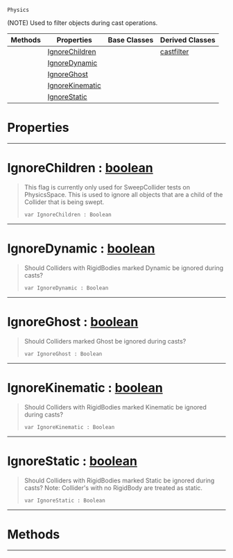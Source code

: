  `Physics`

(NOTE) Used to filter objects during cast operations.

|Methods|Properties|Base Classes|Derived Classes|
|---|---|---|---|
| |[ IgnoreChildren](https://github.com/dragonCASTjosh/PlasmaDocs/blob/master/code_reference/class_reference/basecastfilter.markdown#ignorechildren-plasma-engi)| |[castfilter](https://github.com/dragonCASTjosh/PlasmaDocs/blob/master/code_reference/class_reference/castfilter.markdown)|
| |[ IgnoreDynamic](https://github.com/dragonCASTjosh/PlasmaDocs/blob/master/code_reference/class_reference/basecastfilter.markdown#ignoredynamic-plasma-engin)| | |
| |[ IgnoreGhost](https://github.com/dragonCASTjosh/PlasmaDocs/blob/master/code_reference/class_reference/basecastfilter.markdown#ignoreghost-plasma-engine)| | |
| |[ IgnoreKinematic](https://github.com/dragonCASTjosh/PlasmaDocs/blob/master/code_reference/class_reference/basecastfilter.markdown#ignorekinematic-plasma-eng)| | |
| |[ IgnoreStatic](https://github.com/dragonCASTjosh/PlasmaDocs/blob/master/code_reference/class_reference/basecastfilter.markdown#ignorestatic-plasma-engine)| | |


 #  Properties


---  
 #  IgnoreChildren : [boolean](https://github.com/dragonCASTjosh/PlasmaDocs/blob/master/code_reference/lightning_base_types/boolean.markdown)

> This flag is currently only used for SweepCollider tests on PhysicsSpace. This is used to ignore all objects that are a child of the Collider that is being swept.
> ``` lang=cpp, name=Lightning
> var IgnoreChildren : Boolean


---  
 #  IgnoreDynamic : [boolean](https://github.com/dragonCASTjosh/PlasmaDocs/blob/master/code_reference/lightning_base_types/boolean.markdown)

> Should Colliders with RigidBodies marked Dynamic be ignored during casts?
> ``` lang=cpp, name=Lightning
> var IgnoreDynamic : Boolean


---  
 #  IgnoreGhost : [boolean](https://github.com/dragonCASTjosh/PlasmaDocs/blob/master/code_reference/lightning_base_types/boolean.markdown)

> Should Colliders marked Ghost be ignored during casts?
> ``` lang=cpp, name=Lightning
> var IgnoreGhost : Boolean


---  
 #  IgnoreKinematic : [boolean](https://github.com/dragonCASTjosh/PlasmaDocs/blob/master/code_reference/lightning_base_types/boolean.markdown)

> Should Colliders with RigidBodies marked Kinematic be ignored during casts?
> ``` lang=cpp, name=Lightning
> var IgnoreKinematic : Boolean


---  
 #  IgnoreStatic : [boolean](https://github.com/dragonCASTjosh/PlasmaDocs/blob/master/code_reference/lightning_base_types/boolean.markdown)

> Should Colliders with RigidBodies marked Static be ignored during casts? Note: Collider's with no RigidBody are treated as static.
> ``` lang=cpp, name=Lightning
> var IgnoreStatic : Boolean


---  
 #  Methods


---  
 

 